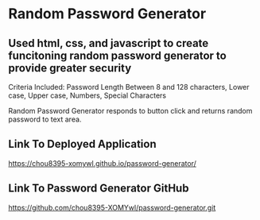 # Random Password Generator 

## Used html, css, and javascript to create funcitoning random password generator to provide greater security

Criteria Included: Password Length Between 8 and 128 characters, Lower case, Upper case, Numbers, Special Characters

Random Password Generator responds to button click and returns random password to text area.

## Link To Deployed Application

https://chou8395-xomywl.github.io/password-generator/

## Link To Password Generator GitHub

https://github.com/chou8395-XOMYwl/password-generator.git